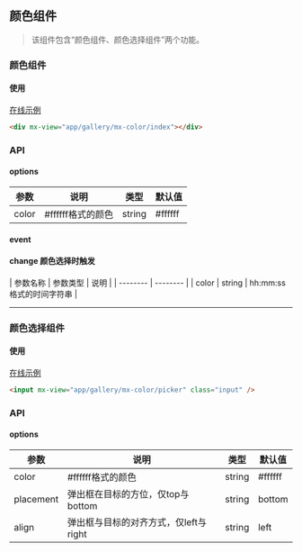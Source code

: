 ## 颜色组件

> 该组件包含“颜色组件、颜色选择组件”两个功能。


### 颜色组件

#### 使用

<a href="https://magix-components.github.io/magix-components/#!/mx-color/index" target="_blank">在线示例</a>
```html
<div mx-view="app/gallery/mx-color/index"></div>
```

### API

#### options
| 参数 | 说明 | 类型 | 默认值 |
| -------- | -------- | -------- | -------- |
| color    | #ffffff格式的颜色 | string | #ffffff |


#### event
#### change 颜色选择时触发

| 参数名称 | 参数类型 | 说明 |
| -------- | -------- |
| color | string | hh:mm:ss格式的时间字符串 |

----

### 颜色选择组件

#### 使用

<a href="https://magix-components.github.io/magix-components/#!/mx-color/picker" target="_blank">在线示例</a>
```html
<input mx-view="app/gallery/mx-color/picker" class="input" />
```

### API

#### options
| 参数 | 说明 | 类型 | 默认值 |
| -------- | -------- | -------- | -------- |
| color    | #ffffff格式的颜色 | string | #ffffff |
| placement | 弹出框在目标的方位，仅top与bottom | string | bottom |
| align | 弹出框与目标的对齐方式，仅left与right | string | left |


